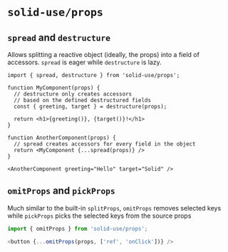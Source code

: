 # `solid-use/props`

## `spread` and `destructure`

Allows splitting a reactive object (ideally, the props) into a field of accessors. `spread` is eager while `destructure` is lazy.

```tsx
import { spread, destructure } from 'solid-use/props';

function MyComponent(props) {
  // destructure only creates accessors
  // based on the defined destructured fields
  const { greeting, target } = destructure(props);

  return <h1>{greeting()}, {target()}!</h1>
}

function AnotherComponent(props) {
  // spread creates accessors for every field in the object
  return <MyComponent {...spread(props)} />
}

<AnotherComponent greeting="Hello" target="Solid" />
```

## `omitProps` and `pickProps`

Much similar to the built-in `splitProps`, `omitProps` removes selected keys while `pickProps` picks the selected keys from the source props

```js
import { omitProps } from 'solid-use/props';

<button {...omitProps(props, ['ref', 'onClick'])} />
```
